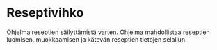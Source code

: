 # Reseptivihko

Ohjelma reseptien säilyttämistä varten. Ohjelma mahdollistaa reseptien luomisen, muokkaamisen ja kätevän reseptien tietojen selailun. 
